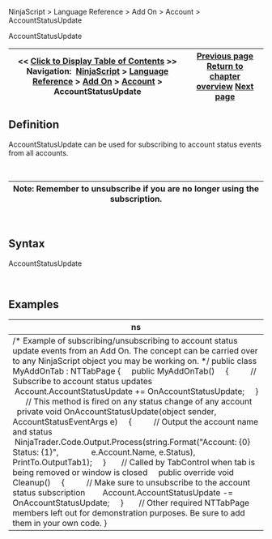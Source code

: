 ﻿


NinjaScript \> Language Reference \> Add On \> Account \> AccountStatusUpdate






















AccountStatusUpdate







| \<\< [Click to Display Table of Contents](accountstatusupdate.md) \>\> **Navigation:**     [NinjaScript](ninjascript.md) \> [Language Reference](language_reference_wip.md) \> [Add On](add_on.md) \> [Account](account_class.md) \> AccountStatusUpdate | [Previous page](accountitemupdate.md) [Return to chapter overview](account_class.md) [Next page](all.md) |
| --- | --- |











## Definition


AccountStatusUpdate can be used for subscribing to account status events from all accounts.


 




| Note: Remember to unsubscribe if you are no longer using the subscription. |
| --- |



 


## Syntax


AccountStatusUpdate


 


## Examples




| ns |
| --- |
| /\* Example of subscribing/unsubscribing to account status update events from an Add On. The concept can be carried over to any NinjaScript object you may be working on. \*/ public class MyAddOnTab : NTTabPage {      public MyAddOnTab()      {           // Subscribe to account status updates           Account.AccountStatusUpdate \+\= OnAccountStatusUpdate;      }        // This method is fired on any status change of any account      private void OnAccountStatusUpdate(object sender, AccountStatusEventArgs e)      {           // Output the account name and status           NinjaTrader.Code.Output.Process(string.Format("Account: {0} Status: {1}",                e.Account.Name, e.Status), PrintTo.OutputTab1\);      }        // Called by TabControl when tab is being removed or window is closed      public override void Cleanup()      {           // Make sure to unsubscribe to the account status subscription          Account.AccountStatusUpdate \-\= OnAccountStatusUpdate;      }        // Other required NTTabPage members left out for demonstration purposes. Be sure to add them in your own code. } |









